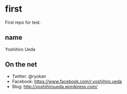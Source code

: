 # first
First repo for test.

## name
Yoshihiro Ueda

## On the net
* Twitter: @ryokan
* Facebook: https://www.facebook.com/r.yoshihiro.ueda
* Blog: http://yoshihiroueda.wordpress.com/

